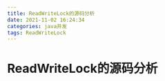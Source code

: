 ```yaml
---
title: ReadWriteLock的源码分析
date: 2021-11-02 16:24:34
categories: java并发
tags: ReadWriteLock
---
```


# ReadWriteLock的源码分析

